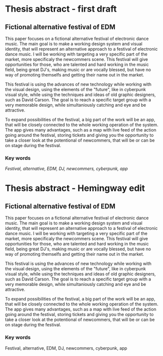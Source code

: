 # Thesis abstract - first draft
## Fictional alternative festival of EDM
This paper focuses on a fictional alternative festival of electronic dance music. 
The main goal is to make a working design system and visual identity, that will represent an alternative approach to a festival of electronic dance music. 
I will be working with targeting a very specific part of the market, more specificaly the newcommers scene. 
This festival will give opportunities for those, who are talented and hard working in the music field, being great DJ's, making music or are vocally blessed,
but have no way of promoting themselfs and getting their name out in the market.

This festival is using the advances of new technology while working with the visual design,
using the elements of the "future", like in cyberpunk visual style, while using the techniques and ideas of old graphic designers, such as David Carson.
The goal is to reach a specific target group with a very memorable design, while simultaniously catching and eye and be attractive.

To expand possibilities of the festival, a big part of the work will be an app,
that will be closely connected to the whole working operation of the system.
The app gives many advantages, such as a map with live feed of the action going around the festival,
storing tickets and giving you the opportunity to take a closer look at the potentional of newcommers,
that will be or can be on stage during the festival.

### Key words
<i> Festival, alternative, EDM, DJ, newcommers, cyberpunk, app </i>

# Thesis abstract - Hemingway edit
## Fictional alternative festival of EDM
This paper focuses on a fictional alternative festival of electronic dance music. The main goal is to make a working design system and visual identity, that will represent an alternative approach to a festival of electronic dance music. I will be working with targeting a very specific part of the market, more specificaly the newcommers scene. This festival will give opportunities for those, who are talented and hard working in the music field, being great DJ's, making music or are vocally blessed, but have no way of promoting themselfs and getting their name out in the market.

This festival is using the advances of new technology while working with the visual design, using the elements of the "future", like in cyberpunk visual style, while using the techniques and ideas of old graphic designers, such as David Carson. The goal is to reach a specific target group with a very memorable design, while simultaniously catching and eye and be attractive.

To expand possibilities of the festival, a big part of the work will be an app, that will be closely connected to the whole working operation of the system. The app gives many advantages, such as a map with live feed of the action going around the festival, storing tickets and giving you the opportunity to take a closer look at the potentional of newcommers, that will be or can be on stage during the festival.

### Key words
Festival, alternative, EDM, DJ, newcommers, cyberpunk, app

